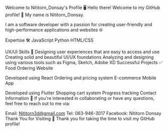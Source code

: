 Welcome to Nititorn_Donsay's Profile 🖥️
Hello there! Welcome to my GitHub profile! 🚀 
My name is Nititorn_Donsay.

I am a software developer with a passion for creating user-friendly and high-performance applications and websites 🌐

Expertise 🛠️
JavaScript
Python
HTML/CSS

UX/UI Skills 🎨
Designing user experiences that are easy to access and use
Creating solid and beautiful UI/UX foundations
Analyzing and designing using various tools such as Figma, Sketch, Adobe XD
Successful Projects ✅
Food Ordering Website

Developed using React
Ordering and pricing system
E-commerce Mobile App

Developed using Flutter
Shopping cart system
Progress tracking
Contact Information 📧
If you're interested in collaborating or have any questions, feel free to reach out to me via:

Email: Nititorn3d@gmail.com
Tel: 063-946-3017
Facebook: Nititorn Donsay
Thank You for Visiting 🙏
Thank you for taking the time to visit my GitHub profile!
